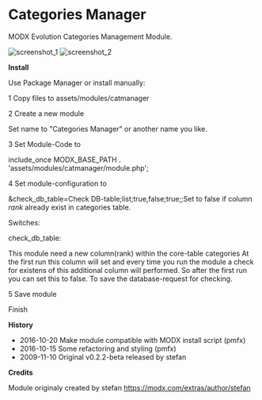 # Categories Manager

MODX Evolution Categories Management Module.

![screenshot_1](http://image.prntscr.com/image/04a9825fdfa644d5b996d8f9ccaef0da.png)
![screenshot_2](http://image.prntscr.com/image/70f6f44ad4f845c09fd7d8f12c22e42d.png)

**Install**

Use Package Manager or install manually:

1 Copy files to assets/modules/catmanager

2 Create a new module

Set name to "Categories Manager" or another name you like.

3 Set Module-Code to

include_once MODX_BASE_PATH . 'assets/modules/catmanager/module.php';

4 Set module-configuration to

&check_db_table=Check DB-table;list;true,false;true;;Set to false if column *rank* already exist in categories table.

Switches:

check_db_table:

This module need a new column(rank) within the core-table categories
At the first run this column will set and every time you run the module
a check for existens of this additional column will performed.
So after the first run you can set this to false. To save the
database-request for checking.

5 Save module

Finish

**History**

- 2016-10-20 Make module compatible with MODX install script (pmfx)
- 2016-10-15 Some refactoring and styling (pmfx)
- 2009-11-10 Original v0.2.2-beta released by stefan

**Credits**

Module originaly created by stefan https://modx.com/extras/author/stefan